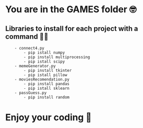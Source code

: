 # You are in the GAMES folder :nerd_face:

## Libraries to install for each project with a command :technologist:

        - connect4.py
            - pip istall numpy
            - pip install multiprocessing
            - pip istall scipy
        - memeGenerator.py
            - pip install tkinter
            - pip istall pillow
        - moviesRecomendation.py
            - pip install pandas
            - pip istall sklearn
        - passGuess.py
            - pip install random 

#  Enjoy your coding :partying_face: 